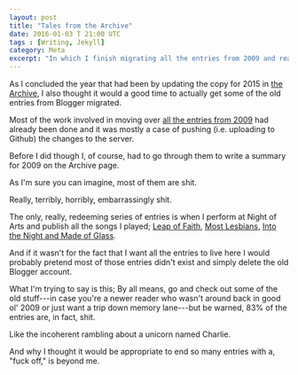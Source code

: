 ```yaml
---
layout: post
title: "Tales from the Archive"
date: 2016-01-03 T 21:00 UTC
tags : [Writing, Jekyll]
category: Meta
excerpt: "In which I finish migrating all the entries from 2009 and realise how shit most of them are."
---
```

As I concluded the year that had been by updating the copy for 2015 in [the Archive][archive], I also thought it would a good time to actually get some of the old entries from Blogger migrated.

Most of the work involved in moving over [all the entries from 2009][2009] had already been done and it was mostly a case of pushing (i.e. uploading to Github) the changes to the server.

Before I did though I, of course, had to go through them to write a summary for 2009 on the Archive page.

As I'm sure you can imagine, most of them are shit.

Really, terribly, horribly, embarrassingly shit.

<p data-pullquote="Like the incoherent rambling about a unicorn named Charlie."></p>

The only, really, redeeming series of entries is when I perform at Night of Arts and publish all the songs I played; [Leap of Faith][part-1], [Most Lesbians][part-2], [Into the Night and Made of Glass][part-4].

And if it wasn't for the fact that I want all the entries to live here I would probably pretend most of those entries didn't exist and simply delete the old Blogger account.

What I'm trying to say is this; By all means, go and check out some of the old stuff---in case you're a newer reader who wasn't around back in good ol' 2009 or just want a trip down memory lane---but be warned, 83% of the entries are, in fact, shit.

Like the incoherent rambling about a unicorn named Charlie.

And why I thought it would be appropriate to end so many entries with a, "fuck off," is beyond me.

[archive]: /archive
[2009]: /archive/2009

[part-1]: /blog/part-i-leap-of-faith
[part-2]: /blog/part-ii-most-lesbians
[part-4]: /blog/part-iii-and-iv-into-the-night-and-made-of-glass